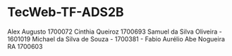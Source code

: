 # TecWeb-TF-ADS2B

Alex Augusto 1700072 Cinthia Queiroz 1700693 Samuel da Silva Oliveira - 1601019 Michael da Silva de Souza - 1700381 - Fabio Aurélio Abe Nogueira RA 1700603
